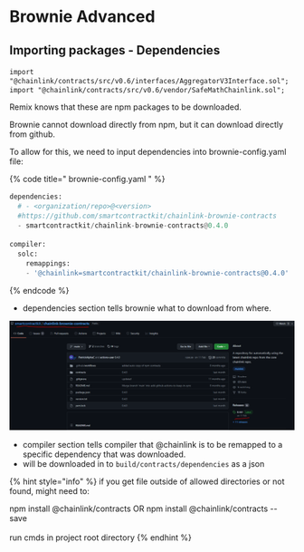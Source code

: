 # Brownie Advanced

## Importing packages - Dependencies

```
import "@chainlink/contracts/src/v0.6/interfaces/AggregatorV3Interface.sol";
import "@chainlink/contracts/src/v0.6/vendor/SafeMathChainlink.sol";
```

Remix knows that these are npm packages to be downloaded.&#x20;

Brownie cannot download directly from npm, but it can download directly from github.

To allow for this, we need to input dependencies into brownie-config.yaml file:

{% code title=" brownie-config.yaml " %}
```python
dependencies:
  # - <organization/repo>@<version>
  #https://github.com/smartcontractkit/chainlink-brownie-contracts
  - smartcontractkit/chainlink-brownie-contracts@0.4.0

compiler:
  solc:
    remappings:
    - '@chainlink=smartcontractkit/chainlink-brownie-contracts@0.4.0'

```
{% endcode %}

* dependencies section tells brownie what to download from where.

![](<../../../.gitbook/assets/image (258).png>)

* compiler section tells compiler that @chainlink is to be remapped to a specific dependency that was downloaded.&#x20;
* will be downloaded in to `build/contracts/dependencies` as a json

{% hint style="info" %}
if you get file outside of allowed directories or not found, might need to:

npm install @chainlink/contracts OR npm install @chainlink/contracts --save\
\
run cmds in project root directory&#x20;
{% endhint %}
